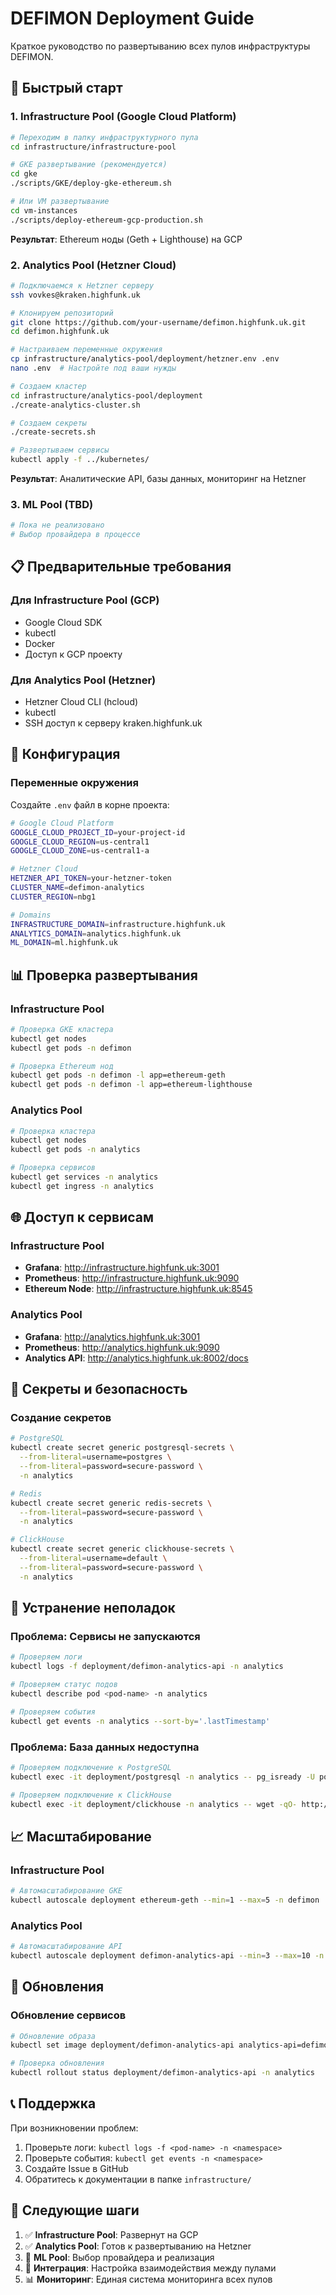 # DEFIMON Deployment Guide

Краткое руководство по развертыванию всех пулов инфраструктуры DEFIMON.

## 🚀 Быстрый старт

### 1. Infrastructure Pool (Google Cloud Platform)

```bash
# Переходим в папку инфраструктурного пула
cd infrastructure/infrastructure-pool

# GKE развертывание (рекомендуется)
cd gke
./scripts/GKE/deploy-gke-ethereum.sh

# Или VM развертывание
cd vm-instances
./scripts/deploy-ethereum-gcp-production.sh
```

**Результат**: Ethereum ноды (Geth + Lighthouse) на GCP

### 2. Analytics Pool (Hetzner Cloud)

```bash
# Подключаемся к Hetzner серверу
ssh vovkes@kraken.highfunk.uk

# Клонируем репозиторий
git clone https://github.com/your-username/defimon.highfunk.uk.git
cd defimon.highfunk.uk

# Настраиваем переменные окружения
cp infrastructure/analytics-pool/deployment/hetzner.env .env
nano .env  # Настройте под ваши нужды

# Создаем кластер
cd infrastructure/analytics-pool/deployment
./create-analytics-cluster.sh

# Создаем секреты
./create-secrets.sh

# Развертываем сервисы
kubectl apply -f ../kubernetes/
```

**Результат**: Аналитические API, базы данных, мониторинг на Hetzner

### 3. ML Pool (TBD)

```bash
# Пока не реализовано
# Выбор провайдера в процессе
```

## 📋 Предварительные требования

### Для Infrastructure Pool (GCP)
- Google Cloud SDK
- kubectl
- Docker
- Доступ к GCP проекту

### Для Analytics Pool (Hetzner)
- Hetzner Cloud CLI (hcloud)
- kubectl
- SSH доступ к серверу kraken.highfunk.uk

## 🔧 Конфигурация

### Переменные окружения
Создайте `.env` файл в корне проекта:

```bash
# Google Cloud Platform
GOOGLE_CLOUD_PROJECT_ID=your-project-id
GOOGLE_CLOUD_REGION=us-central1
GOOGLE_CLOUD_ZONE=us-central1-a

# Hetzner Cloud
HETZNER_API_TOKEN=your-hetzner-token
CLUSTER_NAME=defimon-analytics
CLUSTER_REGION=nbg1

# Domains
INFRASTRUCTURE_DOMAIN=infrastructure.highfunk.uk
ANALYTICS_DOMAIN=analytics.highfunk.uk
ML_DOMAIN=ml.highfunk.uk
```

## 📊 Проверка развертывания

### Infrastructure Pool
```bash
# Проверка GKE кластера
kubectl get nodes
kubectl get pods -n defimon

# Проверка Ethereum нод
kubectl get pods -n defimon -l app=ethereum-geth
kubectl get pods -n defimon -l app=ethereum-lighthouse
```

### Analytics Pool
```bash
# Проверка кластера
kubectl get nodes
kubectl get pods -n analytics

# Проверка сервисов
kubectl get services -n analytics
kubectl get ingress -n analytics
```

## 🌐 Доступ к сервисам

### Infrastructure Pool
- **Grafana**: http://infrastructure.highfunk.uk:3001
- **Prometheus**: http://infrastructure.highfunk.uk:9090
- **Ethereum Node**: http://infrastructure.highfunk.uk:8545

### Analytics Pool
- **Grafana**: http://analytics.highfunk.uk:3001
- **Prometheus**: http://analytics.highfunk.uk:9090
- **Analytics API**: http://analytics.highfunk.uk:8002/docs

## 🔐 Секреты и безопасность

### Создание секретов
```bash
# PostgreSQL
kubectl create secret generic postgresql-secrets \
  --from-literal=username=postgres \
  --from-literal=password=secure-password \
  -n analytics

# Redis
kubectl create secret generic redis-secrets \
  --from-literal=password=secure-password \
  -n analytics

# ClickHouse
kubectl create secret generic clickhouse-secrets \
  --from-literal=username=default \
  --from-literal=password=secure-password \
  -n analytics
```

## 🚨 Устранение неполадок

### Проблема: Сервисы не запускаются
```bash
# Проверяем логи
kubectl logs -f deployment/defimon-analytics-api -n analytics

# Проверяем статус подов
kubectl describe pod <pod-name> -n analytics

# Проверяем события
kubectl get events -n analytics --sort-by='.lastTimestamp'
```

### Проблема: База данных недоступна
```bash
# Проверяем подключение к PostgreSQL
kubectl exec -it deployment/postgresql -n analytics -- pg_isready -U postgres

# Проверяем подключение к ClickHouse
kubectl exec -it deployment/clickhouse -n analytics -- wget -qO- http://localhost:8123/ping
```

## 📈 Масштабирование

### Infrastructure Pool
```bash
# Автомасштабирование GKE
kubectl autoscale deployment ethereum-geth --min=1 --max=5 -n defimon
```

### Analytics Pool
```bash
# Автомасштабирование API
kubectl autoscale deployment defimon-analytics-api --min=3 --max=10 -n analytics
```

## 🔄 Обновления

### Обновление сервисов
```bash
# Обновление образа
kubectl set image deployment/defimon-analytics-api analytics-api=defimon/analytics-api:latest -n analytics

# Проверка обновления
kubectl rollout status deployment/defimon-analytics-api -n analytics
```

## 📞 Поддержка

При возникновении проблем:
1. Проверьте логи: `kubectl logs -f <pod-name> -n <namespace>`
2. Проверьте события: `kubectl get events -n <namespace>`
3. Создайте Issue в GitHub
4. Обратитесь к документации в папке `infrastructure/`

## 🎯 Следующие шаги

1. ✅ **Infrastructure Pool**: Развернут на GCP
2. ✅ **Analytics Pool**: Готов к развертыванию на Hetzner
3. 🚧 **ML Pool**: Выбор провайдера и реализация
4. 🔄 **Интеграция**: Настройка взаимодействия между пулами
5. 📊 **Мониторинг**: Единая система мониторинга всех пулов
